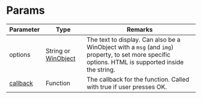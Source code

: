 # Params

| Parameter               | Type                                                                                                                        | Remarks                                                                                                                                            |
| ----------------------- | --------------------------------------------------------------------------------------------------------------------------- | -------------------------------------------------------------------------------------------------------------------------------------------------- |
| options                 | String or [WinObject](https://github.com/its-pablo/windows93-docs/blob/main/dialog/alert/params/broken-reference/README) | The text to display. Can also be a WinObject with a `msg` (and `img`) property, to set more specific options. HTML is supported inside the string. |
| [callback](callback) | Function                                                                                                                    | The callback for the function. Called with true if user presses OK.                                                                                |
